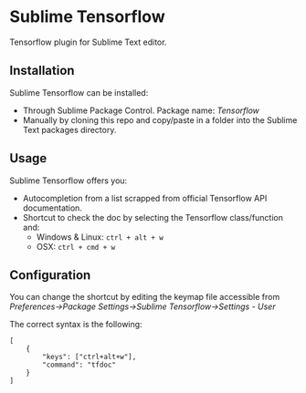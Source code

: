 # Sublime Tensorflow

Tensorflow plugin for Sublime Text editor.

## Installation ##

Sublime Tensorflow can be installed: 
* Through Sublime Package Control. Package name: *Tensorflow*
* Manually by cloning this repo and copy/paste in a folder into the Sublime Text packages directory.

## Usage ##

Sublime Tensorflow offers you: 
* Autocompletion from a list scrapped from official Tensorflow API documentation.
* Shortcut to check the doc by selecting the Tensorflow class/function and:
  * Windows & Linux: `ctrl + alt + w`
  * OSX: `ctrl + cmd + w`
  
## Configuration ##

You can change the shortcut by editing the keymap file accessible from *Preferences->Package Settings->Sublime Tensorflow->Settings - User*

The correct syntax is the following:

```
[
    {
        "keys": ["ctrl+alt+w"],
        "command": "tfdoc"
    }
]
```
  
